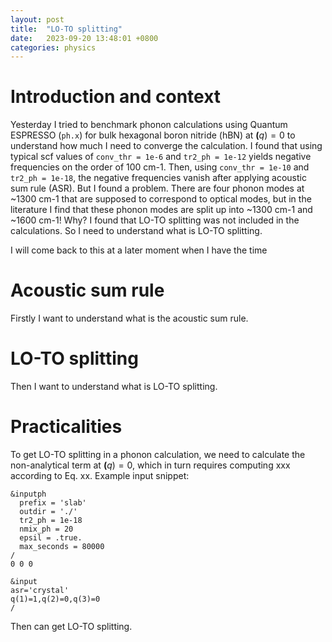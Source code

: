 ```yaml
---
layout: post
title:  "LO-TO splitting"
date:   2023-09-20 13:48:01 +0800
categories: physics
---
```


# Introduction and context
Yesterday I tried to benchmark phonon calculations using Quantum ESPRESSO (`ph.x`)
for bulk hexagonal boron nitride (hBN) at $\mathbf(q) = 0$ to understand how much I need to 
converge the calculation. I found that using typical scf values of `conv_thr = 1e-6` and
`tr2_ph = 1e-12` yields negative frequencies on the order of 100 cm-1. Then, using
`conv_thr = 1e-10` and `tr2_ph = 1e-18`, the negative frequencies vanish after applying
acoustic sum rule (ASR). But I found a problem. There are four phonon modes at ~1300 cm-1
that are supposed to correspond to optical modes, but in the literature I find that these
phonon modes are split up into ~1300 cm-1 and ~1600 cm-1! Why? I found that LO-TO splitting
was not included in the calculations. So I need to understand what is LO-TO splitting.

I will come back to this at a later moment when I have the time

# Acoustic sum rule
Firstly I want to understand what is the acoustic sum rule. 

# LO-TO splitting
Then I want to understand what is LO-TO splitting.

# Practicalities
To get LO-TO splitting in a phonon calculation, we need to calculate the non-analytical
term at $\mathbf(q) = 0$, which in turn requires computing xxx according to Eq. xx. Example
input snippet:

```
&inputph
  prefix = 'slab'
  outdir = './'
  tr2_ph = 1e-18
  nmix_ph = 20
  epsil = .true.
  max_seconds = 80000
/
0 0 0
```

```
&input
asr='crystal'
q(1)=1,q(2)=0,q(3)=0
/
```

Then can get LO-TO splitting.
